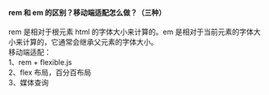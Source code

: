 #### rem 和 em 的区别？移动端适配怎么做？（三种）

rem 是相对于根元素 html 的字体大小来计算的。em 是相对于当前元素的字体大小来计算的，它通常会继承父元素的字体大小。<br>
移动端适配：<br>
1、rem + flexible.js<br>
2、flex 布局，百分百布局<br>
3、媒体查询
